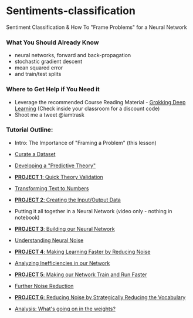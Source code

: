 # Sentiments-classification
Sentiment Classification &amp; How To "Frame Problems" for a Neural Network
### What You Should Already Know

- neural networks, forward and back-propagation
- stochastic gradient descent
- mean squared error
- and train/test splits

### Where to Get Help if You Need it
- Leverage the recommended Course Reading Material - [Grokking Deep Learning](https://www.manning.com/books/grokking-deep-learning) (Check inside your classroom for a discount code)
- Shoot me a tweet @iamtrask


### Tutorial Outline:

- Intro: The Importance of "Framing a Problem" (this lesson)


- [Curate a Dataset](#lesson_1)
- [Developing a "Predictive Theory"](#lesson_2)
- [**PROJECT 1**: Quick Theory Validation](#project_1)


- [Transforming Text to Numbers](#lesson_3)
- [**PROJECT 2**: Creating the Input/Output Data](#project_2)


- Putting it all together in a Neural Network (video only - nothing in notebook)
- [**PROJECT 3**: Building our Neural Network](#project_3)


- [Understanding Neural Noise](#lesson_4)
- [**PROJECT 4**: Making Learning Faster by Reducing Noise](#project_4)


- [Analyzing Inefficiencies in our Network](#lesson_5)
- [**PROJECT 5**: Making our Network Train and Run Faster](#project_5)


- [Further Noise Reduction](#lesson_6)
- [**PROJECT 6**: Reducing Noise by Strategically Reducing the Vocabulary](#project_6)


- [Analysis: What's going on in the weights?](#lesson_7)
